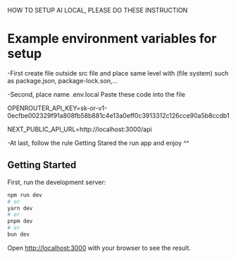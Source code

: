 HOW TO SETUP AI LOCAL, PLEASE DO THESE INSTRUCTION
# Example environment variables for setup
-First create file outside src file and place same level with (file system) such as package.json, package-lock.son,... 

-Second, place name .env.local
Paste these code into the file 

OPENROUTER_API_KEY=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

NEXT_PUBLIC_API_URL=http://localhost:3000/api

-At last, follow the rule Getting Stared the run app and enjoy ^^


## Getting Started

First, run the development server:

```bash
npm run dev
# or
yarn dev
# or
pnpm dev
# or
bun dev
```

Open [http://localhost:3000](http://localhost:3000) with your browser to see the result.
